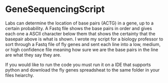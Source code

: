 # GeneSequencingScript
Labs can determine the location of base pairs (ACTG) in a gene, up to a certain probability. A Fastq file shows the base pairs in order and gives each one a ASCII character below them that shows the certainty that the basepair above is what is shown. I wrote my script for a biology professor to sort through a Fastq file of fly genes and sent each line into a low, medium, or high confidence file meaning how sure we are the base pairs in the line are what they say they are. 

If you would like to run the code you must run it on a IDE that supports python and download the fly genes spreadsheat to the same folder in your files heiarchy.
